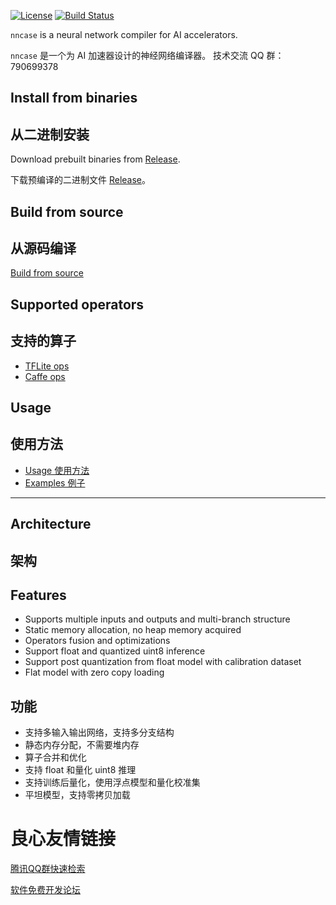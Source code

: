  
 
 

[![License](https://img.shields.io/badge/license-Apache%202-blue)](https://raw.githubusercontent.com/kendryte/nncase/master/LICENSE) 
[![Build Status](https://dev.azure.com/sunnycase/nncase/_apis/build/status/kendryte.nncase?branchName=master)](https://dev.azure.com/sunnycase/nncase/_build/latest?definitionId=1&branchName=master)

`nncase` is a neural network compiler for AI accelerators.

`nncase` 是一个为 AI 加速器设计的神经网络编译器。
技术交流 QQ 群：790699378

## Install from binaries
## 从二进制安装

Download prebuilt binaries from [Release](https://github.com/kendryte/nncase/releases).

下载预编译的二进制文件 [Release](https://github.com/kendryte/nncase/releases)。

## Build from source
## 从源码编译

[Build from source](./docs/build.md)

## Supported operators
## 支持的算子

- [TFLite ops](./docs/tflite_ops.md)
- [Caffe ops](./docs/caffe_ops.md)

## Usage
## 使用方法

- [Usage 使用方法](./docs/USAGE.md)
- [Examples 例子](./examples)

---

## Architecture
## 架构

 
 
 

## Features

- Supports multiple inputs and outputs and multi-branch structure
- Static memory allocation, no heap memory acquired
- Operators fusion and optimizations
- Support float and quantized uint8 inference
- Support post quantization from float model with calibration dataset
- Flat model with zero copy loading

## 功能

- 支持多输入输出网络，支持多分支结构
- 静态内存分配，不需要堆内存
- 算子合并和优化
- 支持 float 和量化 uint8 推理
- 支持训练后量化，使用浮点模型和量化校准集
- 平坦模型，支持零拷贝加载


 # 良心友情链接

[腾讯QQ群快速检索](http://u.720life.cn/s/8cf73f7c)

[软件免费开发论坛](http://u.720life.cn/s/bbb01dc0)